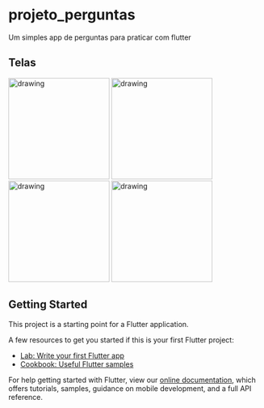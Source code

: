 
# projeto_perguntas

Um simples app de perguntas para praticar com flutter

## Telas

<img src="https://i.imgur.com/pAXw6ct.png" alt="drawing" width="200"/>
<img src="https://i.imgur.com/aGp9x0E.png" alt="drawing" width="200"/>
<img src="https://i.imgur.com/Ul7UNPq.png" alt="drawing" width="200"/>
<img src="https://i.imgur.com/dhiiWmJ.png" alt="drawing" width="200"/>

## Getting Started

This project is a starting point for a Flutter application.

A few resources to get you started if this is your first Flutter project:

- [Lab: Write your first Flutter app](https://flutter.dev/docs/get-started/codelab)
- [Cookbook: Useful Flutter samples](https://flutter.dev/docs/cookbook)

For help getting started with Flutter, view our
[online documentation](https://flutter.dev/docs), which offers tutorials,
samples, guidance on mobile development, and a full API reference.
